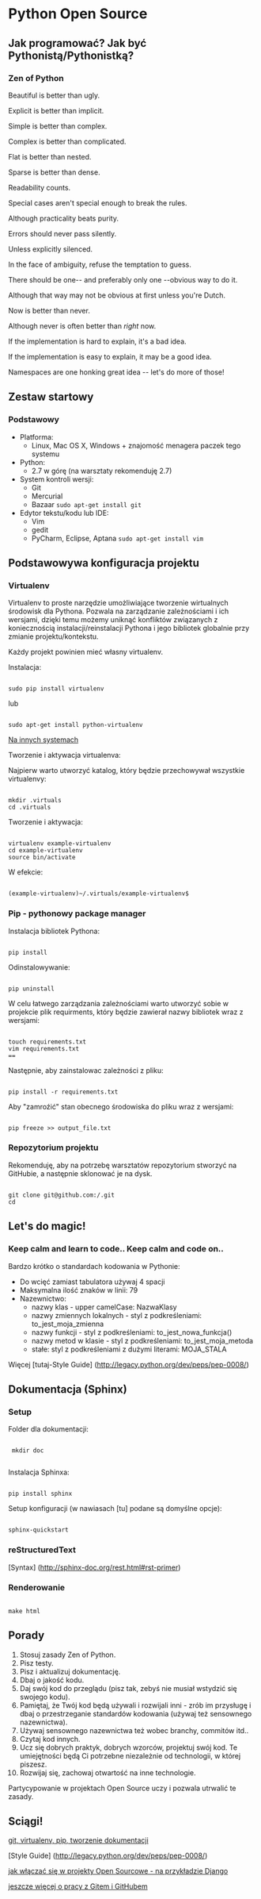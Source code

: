Python Open Source
==================

## Jak programować? Jak być Pythonistą/Pythonistką? ##

### Zen of Python ###

Beautiful is better than ugly.

Explicit is better than implicit.

Simple is better than complex.

Complex is better than complicated.

Flat is better than nested.

Sparse is better than dense.

Readability counts.

Special cases aren't special enough to break the rules.

Although practicality beats purity.

Errors should never pass silently.

Unless explicitly silenced.

In the face of ambiguity, refuse the temptation to guess.

There should be one-- and preferably only one --obvious way to do it.

Although that way may not be obvious at first unless you're Dutch.

Now is better than never.

Although never is often better than *right* now.

If the implementation is hard to explain, it's a bad idea.

If the implementation is easy to explain, it may be a good idea.

Namespaces are one honking great idea -- let's do more of those!

## Zestaw startowy ##

### Podstawowy ###

*   Platforma:
    * Linux, Mac OS X, Windows + znajomość menagera paczek tego systemu
*   Python:
    * 2.7 w górę (na warsztaty rekomenduję 2.7)
*   System kontroli wersji:
    * Git
    * Mercurial
    * Bazaar
    <code>sudo apt-get install git</code>
*   Edytor tekstu/kodu lub IDE:
    * Vim
    * gedit
    * PyCharm, Eclipse, Aptana
    <code>sudo apt-get install vim</code>


## Podstawowywa konfiguracja projektu ##

### Virtualenv ###

Virtualenv to proste narzędzie umożliwiające tworzenie wirtualnych środowisk dla Pythona.
Pozwala na zarządzanie zależnościami i ich wersjami, dzięki temu możemy uniknąć konfliktów związanych z koniecznością instalacji/reinstalacji Pythona i jego bibliotek globalnie przy zmianie projektu/kontekstu.

Każdy projekt powinien mieć własny virtualenv.

Instalacja:

<code>
sudo pip install virtualenv
</code>

lub

<code>
sudo apt-get install python-virtualenv
</code>

[Na innych systemach](http://www.virtualenv.org/en/latest/#installation)

Tworzenie i aktywacja virtualenva:

Najpierw warto utworzyć katalog, który będzie przechowywał wszystkie virtualenvy:

<code>
mkdir .virtuals
cd .virtuals
</code>

Tworzenie i aktywacja:

<code>
virtualenv example-virtualenv
cd example-virtualenv
source bin/activate
</code>

W efekcie:

<code>
(example-virtualenv)~/.virtuals/example-virtualenv$
</code>

### Pip - pythonowy package manager ###

Instalacja bibliotek Pythona:

<code>
pip install <nazwa biblioteki>
</code>

Odinstalowywanie:

<code>
pip uninstall <nazwa biblioteki>
</code>

W celu łatwego zarządzania zależnościami warto utworzyć sobie w projekcie plik requirments, który będzie zawierał nazwy bibliotek wraz z wersjami:

<code>
touch requirements.txt
vim requirements.txt
<nazwa-biblioteki>==<wersja-biblioteki>
</code>

Następnie, aby zainstalowac zależności z pliku:

<code>
pip install -r requirements.txt
</code>

Aby "zamroźić" stan obecnego środowiska do pliku wraz z wersjami:

<code>
pip freeze >> output_file.txt
</code>

### Repozytorium projektu ###

Rekomenduję, aby na potrzebę warsztatów repozytorium stworzyć na GitHubie, a następnie sklonować je na dysk.

<code>
git clone git@github.com:<github username>/<nazwa projektu>.git
cd <nazwa-projektu>
</code>

## Let's do magic! ##

### Keep calm and learn to code.. Keep calm and code on.. ###

Bardzo krótko o standardach kodowania w Pythonie:
*    Do wcięć zamiast tabulatora używaj 4 spacji
*    Maksymalna ilość znaków w linii: 79
*    Nazewnictwo:
     * nazwy klas - upper camelCase: NazwaKlasy
     * nazwy zmiennych lokalnych - styl z podkreśleniami: to_jest_moja_zmienna
     * nazwy funkcji - styl z podkreśleniami: to_jest_nowa_funkcja()
     * nazwy metod w klasie - styl z podkreśleniami: to_jest_moja_metoda
     * stałe: styl z podkreśleniami z dużymi literami: MOJA_STALA

Więcej [tutaj-Style Guide] (http://legacy.python.org/dev/peps/pep-0008/)

## Dokumentacja (Sphinx) ##

### Setup ###

Folder dla dokumentacji:

 <code>
 mkdir doc
 </code>

Instalacja Sphinxa:

<code>
pip install sphinx
</code>

Setup konfiguracji (w nawiasach [tu] podane są domyślne opcje):

<code>
sphinx-quickstart
</code>

### reStructuredText ###

[Syntax] (http://sphinx-doc.org/rest.html#rst-primer)

### Renderowanie ###

<code>
make html
</code>

## Porady ##

1. Stosuj zasady Zen of Python.
2. Pisz testy.
3. Pisz i aktualizuj dokumentację.
4. Dbaj o jakość kodu.
5. Daj swój kod do przeglądu (pisz tak, zebyś nie musiał wstydzić się swojego kodu).
6. Pamiętaj, że Twój kod będą używali i rozwijali inni - zrób im przysługę i dbaj o przestrzeganie standardów kodowania (używaj też sensownego nazewnictwa).
7. Używaj sensownego nazewnictwa też wobec branchy, commitów itd..
8. Czytaj kod innych.
9. Ucz się dobrych praktyk, dobrych wzorców, projektuj swój kod. Te umiejętności będą Ci potrzebne niezależnie od technologii, w której piszesz.
10. Rozwijaj się, zachowaj otwartość na inne technologie.

Partycypowanie w projektach Open Source uczy i pozwala utrwalić te zasady.

## Sciągi! ##

[git, virtualenv, pip, tworzenie dokumentacji](https://dont-be-afraid-to-commit.readthedocs.org/en/latest/cheatsheet.html)

[Style Guide] (http://legacy.python.org/dev/peps/pep-0008/)

[jak włączać się w projekty Open Sourcowe - na przykładzie Django](https://docs.djangoproject.com/en/1.6/internals/contributing/)

[jeszcze więcej o pracy z Gitem i GitHubem](https://docs.djangoproject.com/en/1.6/internals/contributing/writing-code/working-with-git/)










